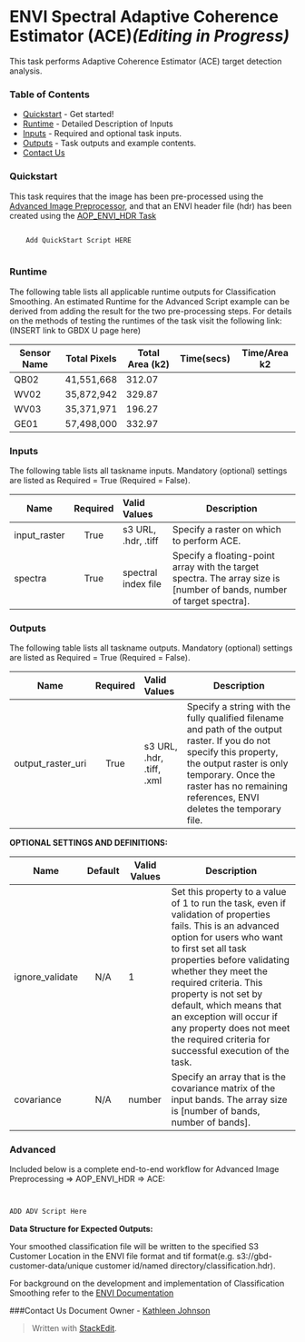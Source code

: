 
# ENVI Spectral Adaptive Coherence Estimator (ACE)*(Editing in Progress)*

This task performs Adaptive Coherence Estimator (ACE) target detection analysis.

### Table of Contents
 * [Quickstart](#quickstart) - Get started!
 * [Runtime](#runtime) - Detailed Description of Inputs
 * [Inputs](#inputs) - Required and optional task inputs.
 * [Outputs](#outputs) - Task outputs and example contents.
 * [Contact Us](#contact-us)

### Quickstart

This task requires that the image has been pre-processed using the [Advanced Image Preprocessor](https://github.com/TDG-Platform/docs/blob/master/AOP_Strip_Processor.md), and that an ENVI header file (hdr) has been created using the [AOP_ENVI_HDR Task](https://github.com/TDG-Platform/docs/blob/master/AOP_ENVI_HDR.md)

```python

    Add QuickStart Script HERE
    
```	


### Runtime

The following table lists all applicable runtime outputs for Classification Smoothing. An estimated Runtime for the Advanced Script example can be derived from adding the result for the two pre-processing steps. For details on the methods of testing the runtimes of the task visit the following link:(INSERT link to GBDX U page here)

  Sensor Name  |  Total Pixels  |  Total Area (k2)  |  Time(secs)  |  Time/Area k2
--------|:----------:|-----------|----------------|---------------
QB02 | 41,551,668 | 312.07 |  |  |
WV02|35,872,942 | 329.87 |  |  |
WV03|35,371,971 | 196.27 |  |  |
GE01| 57,498,000 | 332.97 |  |  |


### Inputs
The following table lists all taskname inputs.
Mandatory (optional) settings are listed as Required = True (Required = False).

  Name       |  Required  |  Valid Values       |  Description  
-------------|:-----------:|:--------------------|---------------
input_raster | True       | s3 URL, .hdr, .tiff | Specify a raster on which to perform ACE.
spectra      | True       | spectral index file |Specify a floating-point array with the target spectra. The array size is [number of bands, number of target spectra].

### Outputs
The following table lists all taskname outputs.
Mandatory (optional) settings are listed as Required = True (Required = False).

  Name            |  Required  |  Valid Values             | Description  
------------------|:---------: |:------------------------- |---------------
output_raster_uri | True       | s3 URL, .hdr, .tiff, .xml | Specify a string with the fully qualified filename and path of the output raster. If you do not specify this property, the output raster is only temporary. Once the raster has no remaining references, ENVI deletes the temporary file.


**OPTIONAL SETTINGS AND DEFINITIONS:**

Name                 |       Default    | Valid Values |   Description
---------------------|:----------------:|---------------------------------|-----------------
ignore_validate      |          N/A     |     1        |Set this property to a value of 1 to run the task, even if validation of properties fails. This is an advanced option for users who want to first set all task properties before validating whether they meet the required criteria. This property is not set by default, which means that an exception will occur if any property does not meet the required criteria for successful execution of the task.
covariance           |    N/A          |  number     | Specify an array that is the covariance matrix of the input bands. The array size is [number of bands, number of bands].

### Advanced

Included below is a complete end-to-end workflow for Advanced Image Preprocessing => AOP_ENVI_HDR => ACE:

```python


ADD ADV Script Here

```

**Data Structure for Expected Outputs:**

Your smoothed classification file will be written to the specified S3 Customer Location in the ENVI file format and tif format(e.g.  s3://gbd-customer-data/unique customer id/named directory/classification.hdr).  

For background on the development and implementation of Classification Smoothing refer to the [ENVI Documentation](https://www.harrisgeospatial.com/docs/classificationtutorial.html)


###Contact Us
Document Owner - [Kathleen Johnson](kajohnso@digitalglobe.com)

> Written with [StackEdit](https://stackedit.io/).
